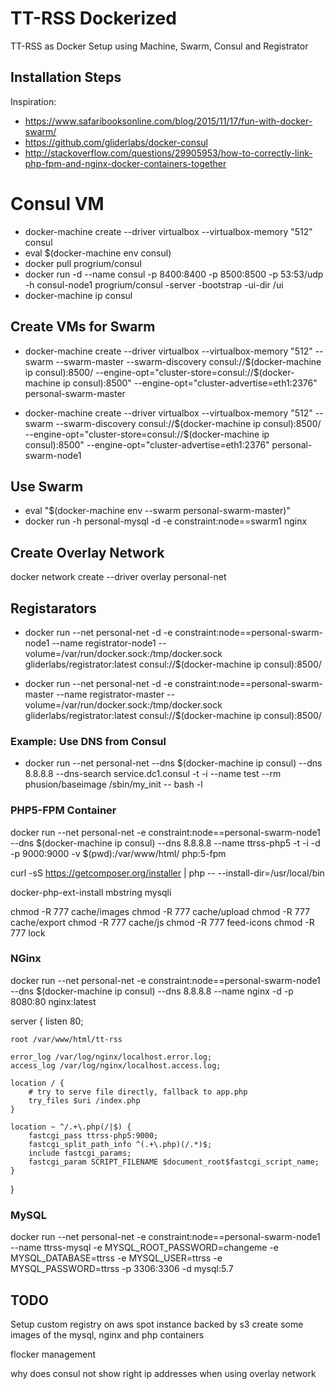 # TT-RSS Dockerized

TT-RSS as Docker Setup using Machine, Swarm, Consul and Registrator

## Installation Steps

Inspiration:

* https://www.safaribooksonline.com/blog/2015/11/17/fun-with-docker-swarm/
* https://github.com/gliderlabs/docker-consul
* http://stackoverflow.com/questions/29905953/how-to-correctly-link-php-fpm-and-nginx-docker-containers-together

# Consul VM

* docker-machine create --driver virtualbox --virtualbox-memory "512"  consul
* eval $(docker-machine env consul)
* docker pull progrium/consul
* docker run -d  --name consul -p 8400:8400 -p 8500:8500 -p 53:53/udp -h consul-node1 progrium/consul -server -bootstrap -ui-dir /ui
* docker-machine ip consul


## Create VMs for Swarm

* docker-machine create --driver virtualbox --virtualbox-memory "512" --swarm --swarm-master --swarm-discovery consul://$(docker-machine ip consul):8500/ --engine-opt="cluster-store=consul://$(docker-machine ip consul):8500" --engine-opt="cluster-advertise=eth1:2376" personal-swarm-master

* docker-machine create --driver virtualbox --virtualbox-memory "512" --swarm --swarm-discovery consul://$(docker-machine ip consul):8500/ --engine-opt="cluster-store=consul://$(docker-machine ip consul):8500" --engine-opt="cluster-advertise=eth1:2376"  personal-swarm-node1 


## Use Swarm

* eval "$(docker-machine env --swarm personal-swarm-master)"
* docker run -h personal-mysql -d -e constraint:node==swarm1 nginx

## Create Overlay Network

docker network create --driver overlay personal-net

## Registarators

* docker run --net personal-net -d -e constraint:node==personal-swarm-node1  --name registrator-node1 --volume=/var/run/docker.sock:/tmp/docker.sock gliderlabs/registrator:latest consul://$(docker-machine ip consul):8500/

* docker run --net personal-net -d -e constraint:node==personal-swarm-master --name registrator-master --volume=/var/run/docker.sock:/tmp/docker.sock gliderlabs/registrator:latest consul://$(docker-machine ip consul):8500/


### Example: Use DNS from Consul

* docker run --net personal-net --dns $(docker-machine ip consul) --dns 8.8.8.8 --dns-search service.dc1.consul -t -i --name test --rm   phusion/baseimage /sbin/my_init -- bash -l


### PHP5-FPM Container

docker run --net personal-net -e constraint:node==personal-swarm-node1 --dns $(docker-machine ip consul) --dns 8.8.8.8  --name ttrss-php5 -t -i -d -p 9000:9000 -v $(pwd):/var/www/html/ php:5-fpm

curl -sS https://getcomposer.org/installer | php -- --install-dir=/usr/local/bin

docker-php-ext-install mbstring mysqli

chmod -R 777 cache/images
chmod -R 777 cache/upload
chmod -R 777 cache/export
chmod -R 777 cache/js
chmod -R 777 feed-icons
chmod -R 777 lock


### NGinx

docker run --net personal-net -e constraint:node==personal-swarm-node1 --dns $(docker-machine ip consul) --dns 8.8.8.8  --name nginx -d -p 8080:80 nginx:latest

server {
    listen  80;

    root /var/www/html/tt-rss

    error_log /var/log/nginx/localhost.error.log;
    access_log /var/log/nginx/localhost.access.log;

    location / {
        # try to serve file directly, fallback to app.php
        try_files $uri /index.php
    }

    location ~ ^/.+\.php(/|$) {
        fastcgi_pass ttrss-php5:9000;
        fastcgi_split_path_info ^(.+\.php)(/.*)$;
        include fastcgi_params;
        fastcgi_param SCRIPT_FILENAME $document_root$fastcgi_script_name;
    }
}


### MySQL

docker run --net personal-net -e constraint:node==personal-swarm-node1 --name ttrss-mysql -e MYSQL_ROOT_PASSWORD=changeme -e MYSQL_DATABASE=ttrss -e MYSQL_USER=ttrss -e MYSQL_PASSWORD=ttrss -p 3306:3306 -d mysql:5.7


## TODO

Setup custom registry on aws spot instance backed by s3
create some images of the mysql, 
nginx and php containers

flocker management

why does consul not show right ip addresses when using overlay network
